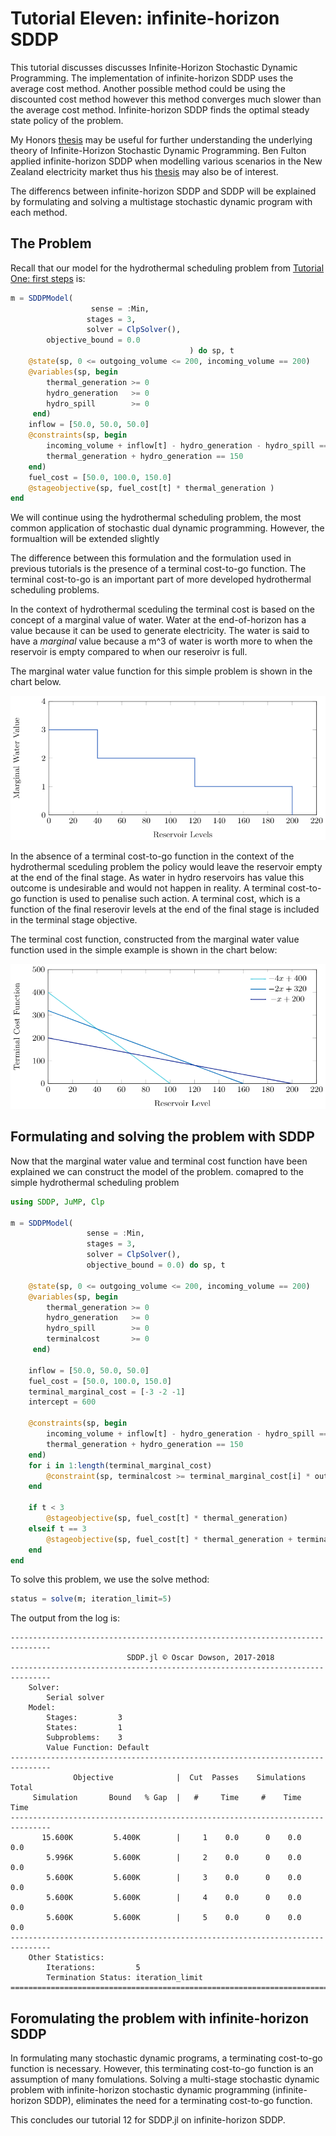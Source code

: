 # Tutorial Eleven: infinite-horizon SDDP
This tutorial discusses discusses Infinite-Horizon Stochastic Dynamic Programming. The implementation of infinite-horizon SDDP uses the average cost method. Another possible method could be using the discounted cost method however this method converges much slower than the average cost method. Infinite-horizon SDDP finds the optimal steady state policy of the problem.

My Honors [thesis](https://github.com/shasafoster/SDDP.jl/blob/master/docs/src/assets/foster_thesis.pdf) may be useful for further understanding the underlying theory of Infinite-Horizon Stochastic Dynamic Programming. Ben Fulton applied infinite-horizon SDDP when modelling various scenarios in the New Zealand electricity market thus his [thesis](https://github.com/shasafoster/SDDP.jl/blob/master/docs/src/assets/fulton_thesis.pdf) may also be of interest. 

The differencs between infinite-horizon SDDP and SDDP will be explained by formulating and solving a multistage stochastic dynamic program with each method. 

## The Problem

Recall that our model for the hydrothermal scheduling problem  from
[Tutorial One: first steps](@ref) is:
```julia
m = SDDPModel(
                  sense = :Min,
                 stages = 3,
                 solver = ClpSolver(),
        objective_bound = 0.0
                                        ) do sp, t
    @state(sp, 0 <= outgoing_volume <= 200, incoming_volume == 200)
    @variables(sp, begin
        thermal_generation >= 0
        hydro_generation   >= 0
        hydro_spill        >= 0
     end)
    inflow = [50.0, 50.0, 50.0]
    @constraints(sp, begin
        incoming_volume + inflow[t] - hydro_generation - hydro_spill == outgoing_volume
        thermal_generation + hydro_generation == 150
    end)
    fuel_cost = [50.0, 100.0, 150.0]
    @stageobjective(sp, fuel_cost[t] * thermal_generation )
end
```

We will continue using the hydrothermal scheduling problem, the most common application of stochastic dual dynamic programming. 
However, the formualtion will be extended slightly

The difference between this formulation and the formulation used in previous tutorials is the presence of a terminal cost-to-go function. The terminal cost-to-go is an important part of more developed hydrothermal scheduling problems. 

In the context of hydrothermal sceduling the terminal cost is based on the concept of a marginal value of water. Water at the end-of-horizon has a value because it can be used to generate electricity. The water is said to have a *marginal* value because a m^3 of water is worth more to when the reservoir is empty compared to when our reseroivr is full.

The marginal water value function for this simple problem is shown in the chart below.

![marginal_water_value_chart](../assets/marginal_water_value_chart.png)

In the absence of a terminal cost-to-go function in the context of the hydrothermal sceduling problem the policy would leave the reservoir empty at the end of the final stage. As water in hydro reservoirs has value this outcome is undesirable and would not happen in reality. A terminal cost-to-go function is used to penalise such action. A terminal cost, which is a function of the final reserovir levels at the end of the final stage is included in the terminal stage objective. 

The terminal cost function, constructed from the marginal water value function used in the simple example is shown in the chart below:

![terminal_cost_chart](../assets/terminal_cost_chart.png)


## Formulating and solving the problem with SDDP

Now that the marginal water value and terminal cost function have been explained we can construct the model of the problem.
comapred to the simple hydrothermal scheduling problem

```julia
using SDDP, JuMP, Clp

m = SDDPModel(
                 sense = :Min,
                 stages = 3,
                 solver = ClpSolver(),
                 objective_bound = 0.0) do sp, t

    @state(sp, 0 <= outgoing_volume <= 200, incoming_volume == 200)
    @variables(sp, begin
        thermal_generation >= 0
        hydro_generation   >= 0
        hydro_spill        >= 0
        terminalcost       >= 0
     end)

    inflow = [50.0, 50.0, 50.0]
    fuel_cost = [50.0, 100.0, 150.0]
    terminal_marginal_cost = [-3 -2 -1]
    intercept = 600

    @constraints(sp, begin
        incoming_volume + inflow[t] - hydro_generation - hydro_spill == outgoing_volume
        thermal_generation + hydro_generation == 150
    end)
    for i in 1:length(terminal_marginal_cost)
        @constraint(sp, terminalcost >= terminal_marginal_cost[i] * outgoing_volume + intercept)
    end

    if t < 3
        @stageobjective(sp, fuel_cost[t] * thermal_generation)
    elseif t == 3
        @stageobjective(sp, fuel_cost[t] * thermal_generation + terminalcost)
    end
end

```
To solve this problem, we use the solve method:
```julia
status = solve(m; iteration_limit=5)
```

The output from the log is:
```
-------------------------------------------------------------------------------
                          SDDP.jl © Oscar Dowson, 2017-2018
-------------------------------------------------------------------------------
    Solver:
        Serial solver
    Model:
        Stages:         3
        States:         1
        Subproblems:    3
        Value Function: Default
-------------------------------------------------------------------------------
              Objective              |  Cut  Passes    Simulations   Total
     Simulation       Bound   % Gap  |   #     Time     #    Time    Time
-------------------------------------------------------------------------------
       15.600K         5.400K        |     1    0.0      0    0.0    0.0
        5.996K         5.600K        |     2    0.0      0    0.0    0.0
        5.600K         5.600K        |     3    0.0      0    0.0    0.0
        5.600K         5.600K        |     4    0.0      0    0.0    0.0
        5.600K         5.600K        |     5    0.0      0    0.0    0.0
-------------------------------------------------------------------------------
    Other Statistics:
        Iterations:         5
        Termination Status: iteration_limit
===============================================================================
```


## Foromulating the problem with infinite-horizon SDDP
In formulating many stochastic dynamic programs, a terminating cost-to-go function is necessary. However, this terminating cost-to-go function is an assumption of many fomulations. Solving a multi-stage stochastic dynamic problem with infinite-horizon stochastic dynamic programming (infinite-horizon SDDP), eliminates the need for a terminating cost-to-go function. 


This concludes our tutorial 12 for SDDP.jl on infinite-horizon SDDP. 
